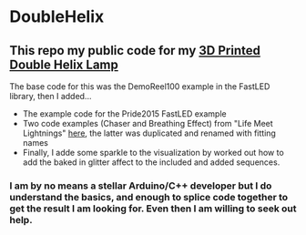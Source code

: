 # DoubleHelix

## This repo my public code for my [3D Printed Double Helix Lamp](https://www.thingiverse.com/thing:4812520)

The base code for this was the DemoReel100 example in the FastLED library, then I added...
- The example code for the Pride2015 FastLED example
- Two code examples (Chaser and Breathing Effect) from "Life Meet Lightnings" [here](http://lifemeetlightning.com/all-the-led-lights/fastled-tutorial-code/), the latter was duplicated and renamed with fitting names
- Finally, I adde some sparkle to the visualization by worked out how to add the baked in glitter affect to the included and added sequences.

### I am by no means a stellar Arduino/C++ developer but I do understand the basics, and enough to splice code together to get the result I am looking for.  Even then I am willing to seek out help.